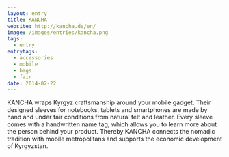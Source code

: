 ```yaml
---
layout: entry
title: KANCHA
website: http://kancha.de/en/
image: /images/entries/kancha.png
tags:
  - entry
entrytags:
  - accessories
  - mobile
  - bags
  - fair
date: 2014-02-22
---
```


KANCHA wraps Kyrgyz craftsmanship around your mobile gadget. Their designed sleeves for notebooks, tablets and smartphones are made by hand and under fair conditions from natural felt and leather. Every sleeve comes with a handwritten name tag, which allows you to learn more about the person behind your product. Thereby KANCHA connects the nomadic tradition with mobile metropolitans and supports the economic development of Kyrgyzstan.